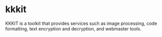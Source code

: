 # kkkit
KKKIT is a toolkit that provides services such as image processing, code formatting, text encryption and decryption, and webmaster tools.
